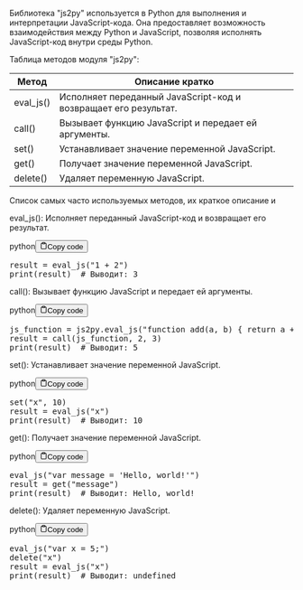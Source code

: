 <p>Библиотека "js2py" используется в Python для выполнения и интерпретации JavaScript-кода.
Она предоставляет возможность взаимодействия между Python и JavaScript, позволяя исполнять JavaScript-код внутри среды Python.</p>
<p>Таблица методов модуля "js2py":</p>
<table>
<thead>
<tr>
<th>Метод</th>
<th>Описание кратко</th>
</tr>
</thead>
<tbody>
<tr>
<td>eval_js()</td>
<td>Исполняет переданный JavaScript-код и возвращает его результат.</td>
</tr>
<tr>
<td>call()</td>
<td>Вызывает функцию JavaScript и передает ей аргументы.</td>
</tr>
<tr>
<td>set()</td>
<td>Устанавливает значение переменной JavaScript.</td>
</tr>
<tr>
<td>get()</td>
<td>Получает значение переменной JavaScript.</td>
</tr>
<tr>
<td>delete()</td>
<td>Удаляет переменную JavaScript.</td>
</tr>
</tbody>
</table>
<p>Список самых часто используемых методов, их краткое описание и</p>
<p>eval_js(): Исполняет переданный JavaScript-код и возвращает его результат.</p>
<div class="code-element"><div class="lang-line"><text>python</text><button class="copy-button" id="code51f328870b40d3842e5bc92ae572f58fb" onclick="copyCode(code51f328870b40d3842e5bc92ae572f58f, code51f328870b40d3842e5bc92ae572f58fb)"><svg stroke="currentColor" fill="none" stroke-width="2" viewBox="0 0 24 24" stroke-linecap="round" stroke-linejoin="round" class="h-4 w-4" height="1em" width="1em" xmlns="http://www.w3.org/2000/svg"><path d="M16 4h2a2 2 0 0 1 2 2v14a2 2 0 0 1-2 2H6a2 2 0 0 1-2-2V6a2 2 0 0 1 2-2h2"></path><rect x="8" y="2" width="8" height="4" rx="1" ry="1"></rect></svg><text>Copy code</text></button></div><div class="code" id="code51f328870b40d3842e5bc92ae572f58f"><div class="highlight"><pre><span></span><span class="n">result</span> <span class="o">=</span> <span class="n">eval_js</span><span class="p">(</span><span class="s2">&quot;1 + 2&quot;</span><span class="p">)</span>
<span class="nb">print</span><span class="p">(</span><span class="n">result</span><span class="p">)</span>  <span class="c1"># Выводит: 3</span>
</pre></div></div></div>

<p>call(): Вызывает функцию JavaScript и передает ей аргументы.</p>
<div class="code-element"><div class="lang-line"><text>python</text><button class="copy-button" id="coded345c65f9bd28d01e4a0da3544a20d66b" onclick="copyCode(coded345c65f9bd28d01e4a0da3544a20d66, coded345c65f9bd28d01e4a0da3544a20d66b)"><svg stroke="currentColor" fill="none" stroke-width="2" viewBox="0 0 24 24" stroke-linecap="round" stroke-linejoin="round" class="h-4 w-4" height="1em" width="1em" xmlns="http://www.w3.org/2000/svg"><path d="M16 4h2a2 2 0 0 1 2 2v14a2 2 0 0 1-2 2H6a2 2 0 0 1-2-2V6a2 2 0 0 1 2-2h2"></path><rect x="8" y="2" width="8" height="4" rx="1" ry="1"></rect></svg><text>Copy code</text></button></div><div class="code" id="coded345c65f9bd28d01e4a0da3544a20d66"><div class="highlight"><pre><span></span><span class="n">js_function</span> <span class="o">=</span> <span class="n">js2py</span><span class="o">.</span><span class="n">eval_js</span><span class="p">(</span><span class="s2">&quot;function add(a, b) { return a + b; }&quot;</span><span class="p">)</span>
<span class="n">result</span> <span class="o">=</span> <span class="n">call</span><span class="p">(</span><span class="n">js_function</span><span class="p">,</span> <span class="mi">2</span><span class="p">,</span> <span class="mi">3</span><span class="p">)</span>
<span class="nb">print</span><span class="p">(</span><span class="n">result</span><span class="p">)</span>  <span class="c1"># Выводит: 5</span>
</pre></div></div></div>

<p>set(): Устанавливает значение переменной JavaScript.</p>
<div class="code-element"><div class="lang-line"><text>python</text><button class="copy-button" id="codedb3ecc9654ab8450025e135337056a5ab" onclick="copyCode(codedb3ecc9654ab8450025e135337056a5a, codedb3ecc9654ab8450025e135337056a5ab)"><svg stroke="currentColor" fill="none" stroke-width="2" viewBox="0 0 24 24" stroke-linecap="round" stroke-linejoin="round" class="h-4 w-4" height="1em" width="1em" xmlns="http://www.w3.org/2000/svg"><path d="M16 4h2a2 2 0 0 1 2 2v14a2 2 0 0 1-2 2H6a2 2 0 0 1-2-2V6a2 2 0 0 1 2-2h2"></path><rect x="8" y="2" width="8" height="4" rx="1" ry="1"></rect></svg><text>Copy code</text></button></div><div class="code" id="codedb3ecc9654ab8450025e135337056a5a"><div class="highlight"><pre><span></span><span class="nb">set</span><span class="p">(</span><span class="s2">&quot;x&quot;</span><span class="p">,</span> <span class="mi">10</span><span class="p">)</span>
<span class="n">result</span> <span class="o">=</span> <span class="n">eval_js</span><span class="p">(</span><span class="s2">&quot;x&quot;</span><span class="p">)</span>
<span class="nb">print</span><span class="p">(</span><span class="n">result</span><span class="p">)</span>  <span class="c1"># Выводит: 10</span>
</pre></div></div></div>

<p>get(): Получает значение переменной JavaScript.</p>
<div class="code-element"><div class="lang-line"><text>python</text><button class="copy-button" id="code4426fd0cc5279aea0d2d7d4578cd4377b" onclick="copyCode(code4426fd0cc5279aea0d2d7d4578cd4377, code4426fd0cc5279aea0d2d7d4578cd4377b)"><svg stroke="currentColor" fill="none" stroke-width="2" viewBox="0 0 24 24" stroke-linecap="round" stroke-linejoin="round" class="h-4 w-4" height="1em" width="1em" xmlns="http://www.w3.org/2000/svg"><path d="M16 4h2a2 2 0 0 1 2 2v14a2 2 0 0 1-2 2H6a2 2 0 0 1-2-2V6a2 2 0 0 1 2-2h2"></path><rect x="8" y="2" width="8" height="4" rx="1" ry="1"></rect></svg><text>Copy code</text></button></div><div class="code" id="code4426fd0cc5279aea0d2d7d4578cd4377"><div class="highlight"><pre><span></span><span class="n">eval_js</span><span class="p">(</span><span class="s2">&quot;var message = &#39;Hello, world!&#39;&quot;</span><span class="p">)</span>
<span class="n">result</span> <span class="o">=</span> <span class="n">get</span><span class="p">(</span><span class="s2">&quot;message&quot;</span><span class="p">)</span>
<span class="nb">print</span><span class="p">(</span><span class="n">result</span><span class="p">)</span>  <span class="c1"># Выводит: Hello, world!</span>
</pre></div></div></div>

<p>delete(): Удаляет переменную JavaScript.</p>
<div class="code-element"><div class="lang-line"><text>python</text><button class="copy-button" id="codec7f9b77a3db7199bc83ebfe4079797e7b" onclick="copyCode(codec7f9b77a3db7199bc83ebfe4079797e7, codec7f9b77a3db7199bc83ebfe4079797e7b)"><svg stroke="currentColor" fill="none" stroke-width="2" viewBox="0 0 24 24" stroke-linecap="round" stroke-linejoin="round" class="h-4 w-4" height="1em" width="1em" xmlns="http://www.w3.org/2000/svg"><path d="M16 4h2a2 2 0 0 1 2 2v14a2 2 0 0 1-2 2H6a2 2 0 0 1-2-2V6a2 2 0 0 1 2-2h2"></path><rect x="8" y="2" width="8" height="4" rx="1" ry="1"></rect></svg><text>Copy code</text></button></div><div class="code" id="codec7f9b77a3db7199bc83ebfe4079797e7"><div class="highlight"><pre><span></span><span class="n">eval_js</span><span class="p">(</span><span class="s2">&quot;var x = 5;&quot;</span><span class="p">)</span>
<span class="n">delete</span><span class="p">(</span><span class="s2">&quot;x&quot;</span><span class="p">)</span>
<span class="n">result</span> <span class="o">=</span> <span class="n">eval_js</span><span class="p">(</span><span class="s2">&quot;x&quot;</span><span class="p">)</span>
<span class="nb">print</span><span class="p">(</span><span class="n">result</span><span class="p">)</span>  <span class="c1"># Выводит: undefined</span>
</pre></div></div></div>